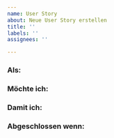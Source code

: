 ```yaml
---
name: User Story
about: Neue User Story erstellen
title: ''
labels: ''
assignees: ''

---
```


### Als:
<!-- User, Admin, etc. -->

### Möchte ich:
<!-- Meine Decknamen ändern können -->

### Damit ich:
<!-- Meine Decks umbenennen kann falls ich bei der Erstellung einen Fehler gemacht habe -->

### Abgeschlossen wenn:
<!-- Issues verlinken -->
